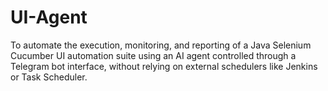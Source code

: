 # UI-Agent
To automate the execution, monitoring, and reporting of a Java Selenium Cucumber UI automation suite using an AI agent controlled through a Telegram bot interface, without relying on external schedulers like Jenkins or Task Scheduler.
